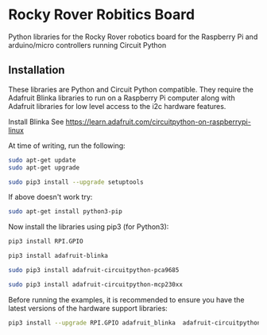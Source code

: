 # Rocky Rover Robitics Board
Python libraries for the Rocky Rover robotics board for the Raspberry Pi and arduino/micro controllers running Circuit Python

## Installation

These libraries are Python and Circuit Python compatible. They require the Adafruit Blinka libraries to run on a Raspberry Pi computer along with Adafruit libraries for low level access to the i2c hardware features.

Install Blinka
See https://learn.adafruit.com/circuitpython-on-raspberrypi-linux

At time of writing, run the following:
```bash
sudo apt-get update
sudo apt-get upgrade
```

```bash
sudo pip3 install --upgrade setuptools
```

If above doesn't work try:
```bash
sudo apt-get install python3-pip
```

Now install the libraries using pip3 (for Python3):
```bash
pip3 install RPI.GPIO
```

```bash
pip3 install adafruit-blinka 
```

```bash
sudo pip3 install adafruit-circuitpython-pca9685
```

```bash
sudo pip3 install adafruit-circuitpython-mcp230xx
```

Before running the examples, it is recommended to ensure you have the latest versions of the hardware support libraries:
```bash
pip3 install --upgrade RPI.GPIO adafruit_blinka  adafruit-circuitpython-pca9685 adafruit-circuitpython-mcp230xx
```


